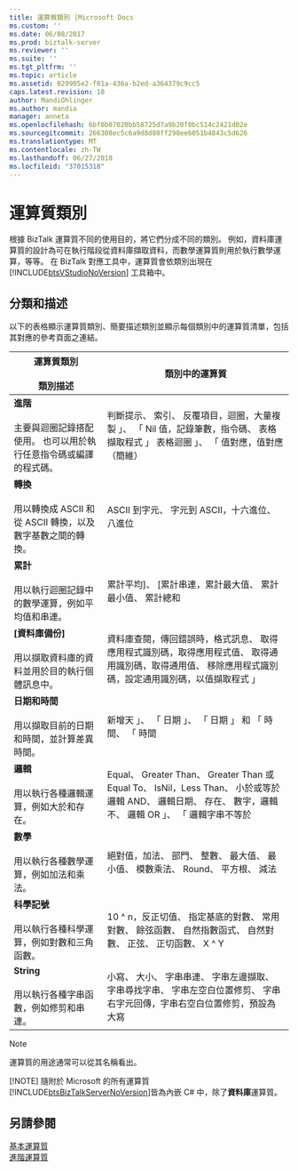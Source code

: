 ```yaml
---
title: 運算質類別 |Microsoft Docs
ms.custom: ''
ms.date: 06/08/2017
ms.prod: biztalk-server
ms.reviewer: ''
ms.suite: ''
ms.tgt_pltfrm: ''
ms.topic: article
ms.assetid: 029905e2-f01a-436a-b2ed-a364379c9cc5
caps.latest.revision: 10
author: MandiOhlinger
ms.author: mandia
manager: anneta
ms.openlocfilehash: 6bf0b07020bb58725d7a9b20f0bc514c2421d02e
ms.sourcegitcommit: 266308ec5c6a9d8d80ff298ee6051b4843c5d626
ms.translationtype: MT
ms.contentlocale: zh-TW
ms.lasthandoff: 06/27/2018
ms.locfileid: "37015318"
---
```

# <a name="functoid-categories"></a>運算質類別
根據 BizTalk 運算質不同的使用目的，將它們分成不同的類別。 例如，資料庫運算質的設計為可在執行階段從資料庫擷取資料，而數學運算質則用於執行數學運算，等等。 在 BizTalk 對應工具中，運算質會依類別出現在 [!INCLUDE[btsVStudioNoVersion](../includes/btsvstudionoversion-md.md)] 工具箱中。 

## <a name="categories--description"></a>分類和描述
以下的表格顯示運算質類別、簡要描述類別並顯示每個類別中的運算質清單，包括其對應的參考頁面之連結。  
  
|運算質類別 <br/><br/> 類別描述|類別中的運算質|  
|---|---|  
|**進階** <br /><br /> 主要與迴圈記錄搭配使用。 也可以用於執行任意指令碼或編譯的程式碼。|判斷提示、 索引、 反覆項目，迴圈，大量複製 」、 「 Nil 值，記錄筆數，指令碼、 表格擷取程式 」 表格迴圈 」、 「 值對應，值對應 （簡維）|  
|**轉換** <br /><br /> 用以轉換成 ASCII 和從 ASCII 轉換，以及數字基數之間的轉換。|ASCII 到字元、 字元到 ASCII，十六進位、 八進位|  
|**累計** <br /><br /> 用以執行迴圈記錄中的數學運算，例如平均值和串連。|累計平均]、 [累計串連，累計最大值、 累計最小值、 累計總和|  
|**[資料庫備份]** <br /><br /> 用以擷取資料庫的資料並用於目的執行個體訊息中。|資料庫查閱，傳回錯誤時，格式訊息、 取得應用程式識別碼，取得應用程式值、 取得通用識別碼，取得通用值、 移除應用程式識別碼，設定通用識別碼，以值擷取程式 」|  
|**日期和時間** <br /><br /> 用以擷取目前的日期和時間，並計算差異時間。|新增天 」、 「 日期 」、 「 日期 」 和 「 時間、 「 時間|  
|**邏輯** <br /><br /> 用以執行各種邏輯運算，例如大於和存在。|Equal、 Greater Than、 Greater Than 或 Equal To、 IsNil，Less Than、 小於或等於邏輯 AND、 邏輯日期、 存在、 數字，邏輯不、 邏輯 OR 」、 「 邏輯字串不等於|  
|**數學** <br /><br /> 用以執行各種數學運算，例如加法和乘法。|絕對值，加法、 部門、 整數、 最大值、 最小值、 模數乘法、 Round、 平方根、 減法|  
|**科學記號** <br /><br /> 用以執行各種科學運算，例如對數和三角函數。|10 ^ n，反正切值、 指定基底的對數、 常用對數、 餘弦函數、 自然指數函式、 自然對數、 正弦、 正切函數、 X ^ Y|  
|**String** <br /><br /> 用以執行各種字串函數，例如修剪和串連。|小寫、 大小、 字串串連、 字串左邊擷取、 字串尋找字串、 字串左空白位置修剪、 字串右字元回傳，字串右空白位置修剪，預設為大寫|  
  
> [!NOTE]
>  運算質的用途通常可以從其名稱看出。  
> 
> [!NOTE]
>  隨附於 Microsoft 的所有運算質[!INCLUDE[btsBizTalkServerNoVersion](../includes/btsbiztalkservernoversion-md.md)]皆為內嵌 C# 中，除了**資料庫**運算質。  
  
## <a name="see-also"></a>另請參閱  
 [基本運算質](../core/basic-functoids.md)   
 [進階運算質](../core/advanced-functoids.md)